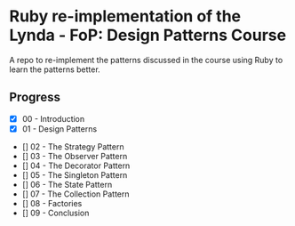 # Ruby re-implementation of the Lynda - FoP: Design Patterns Course

A repo to re-implement the patterns discussed in the course using Ruby to learn the patterns better.

## Progress

- [x] 00 - Introduction
- [x] 01 - Design Patterns
- [] 02 - The Strategy Pattern
- [] 03 - The Observer Pattern
- [] 04 - The Decorator Pattern
- [] 05 - The Singleton Pattern
- [] 06 - The State Pattern
- [] 07 - The Collection Pattern
- [] 08 - Factories
- [] 09 - Conclusion
